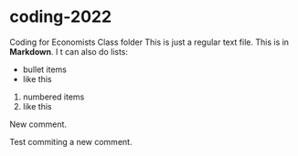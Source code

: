 # coding-2022
Coding for Economists Class folder
This is just a regular text file.
This is in **Markdown**. I t can also do lists:
- bullet items
- like this

1. numbered items
2. like this

New comment.

Test commiting a new comment.

